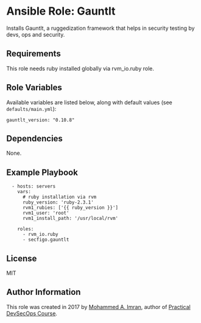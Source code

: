 # Ansible Role: Gauntlt 

Installs Gauntlt, a ruggedization framework that helps in security testing by devs, ops and security.

## Requirements
This role needs ruby installed globally via rvm_io.ruby role.

## Role Variables

Available variables are listed below, along with default values (see `defaults/main.yml`):

    gauntlt_version: "0.10.8"

## Dependencies

None.

## Example Playbook

	  - hosts: servers
	    vars:
	      # ruby installation via rvm
	      ruby_version: 'ruby-2.3.1'
	      rvm1_rubies: ['{{ ruby_version }}']
	      rvm1_user: 'root'
	      rvm1_install_path: '/usr/local/rvm'
	
	    roles:
	      - rvm_io.ruby
	      - secfigo.gauntlt

## License

MIT

## Author Information

This role was created in 2017 by [Mohammed A. Imran](https://www.secfigo.com/), author of [Practical DevSecOps Course](https://www.teachera.io/devsecops-course/).
